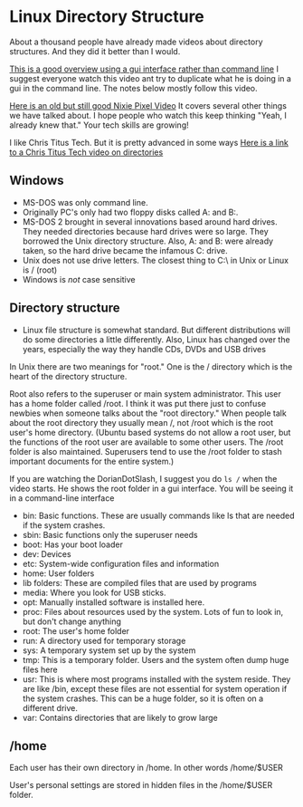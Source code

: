 # Linux Directory Structure

About a thousand people have already made videos about directory structures.  And they did it better than I would.  

[This is a good overview using a gui interface rather than command line](https://www.youtube.com/watch?v=HbgzrKJvDRw)  I suggest everyone watch this video ant try to duplicate what he is doing in a gui in the command line.  The notes below mostly follow this video.

[Here is an old but still good Nixie Pixel Video](https://www.youtube.com/watch?v=2qQTXp4rBEE) It covers several other things we have talked about.  I hope people who watch this keep thinking "Yeah, I already knew that."  Your tech skills are growing!

I like Chris Titus Tech. But it is pretty advanced in some ways  [Here is a link to a Chris Titus Tech video on directories](https://www.youtube.com/watch?v=roES8iAaJEM&t=725s)

## Windows 

* MS-DOS was only command line.
* Originally PC's only had two floppy disks called A: and B:.
* MS-DOS 2 brought in several innovations based around hard drives.  They needed directories because hard drives were so large.  They borrowed the Unix directory structure.  Also, A: and B: were already taken, so the hard drive became the infamous C: drive.
* Unix does not use drive letters.  The closest thing to C:\ in Unix or Linux is / (root)
* Windows is *not* case sensitive

## Directory structure

* Linux file structure is somewhat standard.  But different distributions will do some directories a little differently.  Also, Linux has changed over the years, especially the way they handle CDs, DVDs and USB drives

In Unix there are two meanings for "root."  One is the / directory which is the heart of the directory structure.

Root also refers to the superuser or main system administrator.  This user has a home folder called /root.  I think it was put there just to confuse newbies when someone talks about the "root directory."  When people talk about the root directory they usually mean /, not /root which is the root user's home directory.  (Ubuntu based systems do not allow a root user, but the functions of the root user are available to some other users.  The /root folder is also maintained.  Superusers tend to use the /root folder to stash important documents for the entire system.)

If you are watching the DorianDotSlash, I suggest you do ```ls /``` when the video starts.  He shows the root folder in a gui interface.  You will be seeing it in a command-line interface

* bin: Basic functions.  These are usually commands like ls that are needed if the system crashes.
* sbin: Basic functions only the superuser needs
* boot: Has your boot loader
* dev: Devices
* etc: System-wide configuration files and information
* home: User folders
* lib folders: These are compiled files that are used by programs
* media:  Where you look for USB sticks.
* opt: Manually installed software is installed here.
* proc: Files about resources used by the system.  Lots of fun to look in, but don't change anything
* root: The user's home folder
* run: A directory used for temporary storage
* sys: A temporary system set up by the system
* tmp: This is a temporary folder.  Users and the system often dump huge files here
* usr: This is where most programs installed with the system reside.  They are like /bin, except these files are not essential for system operation if the system crashes.  This can be a huge folder, so it is often on a different drive.
* var: Contains directories that are likely to grow large

## /home

Each user has their own directory in /home.  In other words /home/$USER

User's personal settings are stored in hidden files in the /home/$USER folder.


